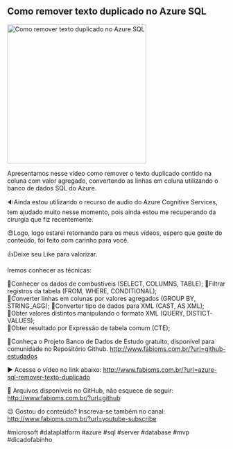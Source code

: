 ## Como remover texto duplicado no Azure SQL 

<img src="https://fabioms.com.br//uploads/youtube/Slide110.png" alt="Como remover texto duplicado no Azure SQL " title="Azure SQL" width="320"/>

Apresentamos nesse vídeo como remover o texto duplicado contido na coluna com valor agregado, convertendo as linhas em coluna utilizando o banco de dados SQL do Azure.

🔉Ainda estou utilizando o recurso de audio do Azure Cognitive Services, tem ajudado muito nesse momento, pois ainda estou me recuperando da cirurgia que fiz recentemente.

😍Logo, logo estarei retornando para os meus vídeos, espero que goste do conteúdo, foi feito com carinho para você.

👍Deixe seu Like para valorizar.

Iremos conhecer as técnicas:

🔹Conhecer os dados de combustíveis (SELECT, COLUMNS, TABLE); 
🔹Filtrar registros da tabela (FROM, WHERE, CONDITIONAL);  
🔹Converter linhas em colunas por valores agregados (GROUP BY, STRING_AGG);
🔹Converter tipo de dados para XML (CAST, AS XML);  
🔹Obter valores distintos manipulando o formato XML (QUERY, DISTICT-VALUES);  
🔹Obter resultado por Expressão de tabela comum (CTE);  

🎁Conheça o Projeto Banco de Dados de Estudo gratuito, disponível para comunidade no Repositório Github.
http://www.fabioms.com.br/?url=github-estudados

▶️ Acesse o vídeo no link abaixo:
http://www.fabioms.com.br/?url=azure-sql-remover-texto-duplicado

📁 Arquivos disponíveis no GitHub, não esquece de seguir:
http://www.fabioms.com.br/?url=github

😉 Gostou do conteúdo? Inscreva-se também no canal:
http://www.fabioms.com.br/?url=youtube-subscribe

#microsoft #dataplatform #azure #sql #server #database #mvp #dicadofabinho 